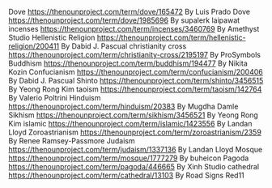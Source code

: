 Dove https://thenounproject.com/term/dove/165472
By Luis Prado
Dove https://thenounproject.com/term/dove/1985696
By supalerk laipawat
incenses https://thenounproject.com/term/incenses/3460769
By Amethyst Studio
Hellenistic Religion https://thenounproject.com/term/hellenistic-religion/200411
By Dabid J. Pascual
christianity cross https://thenounproject.com/term/christianity-cross/2195197
By ProSymbols
Buddhism https://thenounproject.com/term/buddhism/194477
By Nikita Kozin
Confucianism https://thenounproject.com/term/confucianism/200406
By Dabid J. Pascual
Shinto https://thenounproject.com/term/shinto/3456515
By Yeong Rong Kim
taoism https://thenounproject.com/term/taoism/142764
By Valerio Poltrini
Hinduism https://thenounproject.com/term/hinduism/20383
By Mugdha Damle
Sikhism https://thenounproject.com/term/sikhism/3456521
By Yeong Rong Kim
islamic https://thenounproject.com/term/islamic/1423556
By Landan Lloyd 
Zoroastrianism https://thenounproject.com/term/zoroastrianism/2359
By Renee Ramsey-Passmore
Judaism https://thenounproject.com/term/judaism/1337136
By Landan Lloyd
Mosque https://thenounproject.com/term/mosque/1777279
By buheicon
Pagoda https://thenounproject.com/term/pagoda/446665
By Xinh Studio 
cathedral https://thenounproject.com/term/cathedral/13103
By Road Signs
Red11

